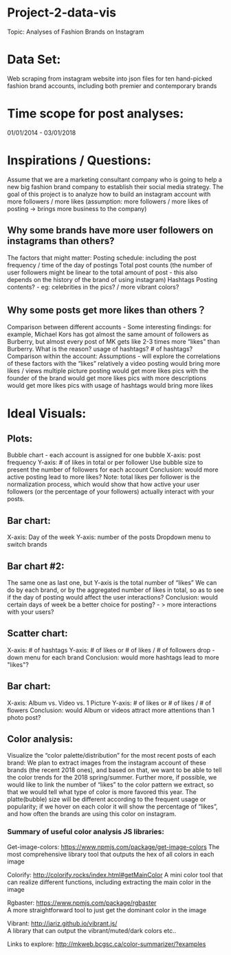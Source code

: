 # Project-2-data-vis

Topic: Analyses of Fashion Brands on Instagram

# Data Set: 
Web scraping from instagram website into json files for ten hand-picked fashion brand accounts, including both premier and contemporary brands

# Time scope for post analyses:  
01/01/2014 - 03/01/2018

# Inspirations / Questions: 
Assume that we are a marketing consultant company who is going to help a new big fashion brand company to establish their social media strategy. The goal of this project is to analyze how to build an instagram account with more followers / more likes (assumption: more followers / more likes of posting → brings more business to the company) 
## Why some brands have more user followers on instagrams than others?
The factors that might matter:
Posting schedule: including the post frequency / time of the day of postings
Total post counts (the number of user followers might be linear to the total amount of post - this also depends on the history of the brand of using instagram)
Hashtags
Posting contents?  - eg: celebrities in the pics? / more vibrant colors?  

## Why some posts get more likes than others？
Comparison between different accounts - Some interesting findings: for example, Michael Kors has got almost the same amount of followers as Burberry, but almost every post of MK gets like 2-3 times more “likes” than Burberry. What is the reason? usage of hashtags? # of hashtags?
Comparison within the account: 
Assumptions - will explore the correlations of these factors with the “likes”
relatively a video posting would bring more likes / views
multiple picture posting would get more likes 
pics with the founder of the brand would get more likes 
pics with more descriptions would get more likes
pics with usage of hashtags would bring more likes

# Ideal Visuals:

## Plots:

Bubble chart - each account is assigned for one bubble 
X-axis: post frequency 
Y-axis: # of likes in total or per follower
Use bubble size to present the number of followers for each account
Conclusion: would more active posting lead to more likes? 
Note: total likes per follower is the normalization process, which would show that how active your user followers (or the percentage of your followers) actually interact with your posts. 

## Bar chart:
X-axis: Day of the week
Y-axis: number of the posts
Dropdown menu to switch brands

## Bar chart #2: 
The same one as last one, but Y-axis is the total number of “likes”
We can do by each brand, or by the aggregated number of likes in total, so as to see if the day of posting would affect the user interactions? 
Conclusion: would certain days of week be a better choice for posting? - > more interactions with your users? 

## Scatter chart:
X-axis: # of hashtags
Y-axis: # of likes or  # of likes / # of followers 
drop -down menu for each brand
Conclusion: would more hashtags lead to more "likes"?

## Bar chart:
X-axis: Album vs. Video vs. 1 Picture 
Y-axis: # of likes or # of likes / # of flowers 
Conclusion: would Album or videos attract more attentions than 1 photo post?

## Color analysis: 
Visualize the “color palette/distribution” for the most recent posts of each brand: 
We plan to extract images from the instagram account of these brands (the recent 2018 ones), and based on that, we want to be able to tell the color trends for the 2018 spring/summer. Further more, if possible, we would like to link the number of “likes” to the color pattern we extract, so that we would tell what type of color is more favored this year. The platte(bubble) size will be different according to the frequent usage or popularity; if we hover on each color it will show the percentage of “likes”, and how often the brands are using this color on instagram. 

### Summary of useful color analysis JS libraries: 
Get-image-colors: https://www.npmjs.com/package/get-image-colors 
The most comprehensive library tool that outputs the hex of all colors in each image

Colorify: http://colorify.rocks/index.html#getMainColor 
A mini color tool that can realize different functions, including extracting the main color in the image

Rgbaster: https://www.npmjs.com/package/rgbaster  
A more straightforward tool to just get the dominant color in the image

Vibrant: http://jariz.github.io/vibrant.js/  
A library that can output the vibrant/muted/dark colors etc..

Links to explore: 
http://mkweb.bcgsc.ca/color-summarizer/?examples
